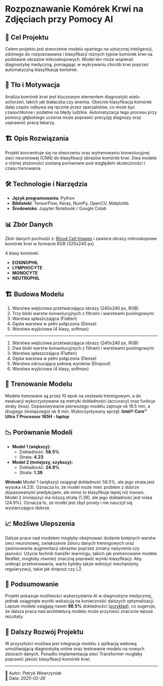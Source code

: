# Rozpoznawanie Komórek Krwi na Zdjęciach przy Pomocy AI

## 🎯 Cel Projektu

Celem projektu jest stworzenie modelu opartego na sztucznej inteligencji, zdolnego do rozpoznawania i klasyfikacji różnych typów komórek krwi na podstawie obrazów mikroskopowych. Model ten może wspierać diagnostykę medyczną, pomagając w wykrywaniu chorób krwi poprzez automatyczną klasyfikację komórek.

## 🔬 Tło i Motywacja

Analiza komórek krwi jest kluczowym elementem diagnostyki wielu schorzeń, takich jak białaczka czy anemia. Obecnie klasyfikacja komórek dalej często odbywa się ręcznie przez specjalistów, co może być czasochłonne i podatne na błędy ludzkie. Automatyzacja tego procesu przy pomocy głębokiego uczenia może poprawić precyzję diagnozy oraz usprawnić pracę lekarzy.

## 🏗 Opis Rozwiązania

Projekt koncentruje się na stworzeniu oraz wytrenowaniu konwolucyjnej sieci neuronowej (CNN) do klasyfikacji obrazów komórek krwi. Dwa modele o różnej złożoności zostaną porównane pod względem skuteczności i czasu trenowania.

## 🛠 Technologie i Narzędzia

- **Język programowania**: Python
- **Biblioteki**: TensorFlow, Keras, NumPy, OpenCV, Matplotlib
- **Środowisko**: Jupyter Notebook / Google Colab

## 📊 Zbór Danych

Zbór danych pochodzi z: [Blood Cell Images](https://www.kaggle.com/datasets/paultimothymooney/blood-cells) i zawiera obrazy mikroskopowe komórek krwi w formacie RGB (320x240 px)

4 klasy komórek:

- **EOSINOPHIL**
- **LYMPHOCYTE**
- **MONOCYTE**
- **NEUTROPHIL**

## 🏗 Budowa Modelu

1. Warstwa wejściowa przetwarzająca obrazy (240x240 px, RGB)
2. Trzy bloki warstw konwolucyjnych z filtrami i warstwami poolingowymi
3. Warstwa spłaszczająca (Flatten)
4. Gęsta warstwa w pełni połączona (Dense)
5. Warstwa wyjściowa (4 klasy, softmax)

---

1. Warstwa wejściowa przetwarzająca obrazy (240x240 px, RGB)
2. Dwa bloki warstw konwolucyjnych z filtrami i warstwami poolingowymi
3. Warstwa spłaszczająca (Flatten)
4. Gęsta warstwa w pełni połączona (Dense)
5. Warstwa odrzucająca połowę wyników (Dropout)
6. Warstwa wyjściowa (4 klasy, softmax)

## 🔧 Trenowanie Modelu

Modele trenowane są przez 10 epok na zestawie treningowym, a do ewaluacji wykorzystywane są metryki dokładności (accuracy) oraz funkcja straty (loss). Dopasowywanie pierwszego modelu zajmuje ok 16.5 min, a drugiego (mniejszego) ok 8 min. Wykorzystywany sprzęt: **Intel® Core™ Ultra 7 Processor 165H - laptop**

## 📉 Porównanie Modeli

- **Model 1 (większy):**
  - Dokładność: **58.5%**
  - Strata: **4.23**
- **Model 2 (mniejszy, szybszy):**
  - Dokładność: **24.9%**
  - Strata: **1.39**

**Wnioski**
Model 1 (większy) osiągnął dokładność 58.5%, ale jego strata jest wysoka (4.23). Oznacza to, że model może mieć problem z dobrze dopasowanymi predykcjami, ale mimo to klasyfikuje lepiej niż losowo.
Model 2 (mniejszy) ma niższą stratę (1.39), ale jego dokładność jest niska (24.9%). Oznacza to, że model jest zbyt prosty i nie nauczył się wystarczająco dobrze.

## 📈 Możliwe Ulepszenia

Dalsze prace nad modelem mogłyby obejmować dodanie kolejnych warstw sieci neuronowej, zwiększenie zbioru danych treningowych oraz zastosowanie augmentacji obrazów poprzez zmiany nasycenia czy jasności. Użycie technik transfer learningu, takich jak pretrenowane modele ResNet, mogłoby również znaczną poprawić wyniki klasyfikacji. Aby uniknąć przetrenowania, warto byłoby także wdrożyć mechanizmy regularyzacji, takie jak dropout czy L2.

## 📌 Podsumowanie

Projekt pokazuje możliwości wykorzystania AI w diagnostyce medycznej, jednak osiągnięte wyniki wskazują na konieczność dalszych optymalizacji. Lepsze modele osiągają nawet **98.5%** dokładności ([przykład](https://www.kaggle.com/code/mohamedgobara/blood-cell-images-using-cnn-model-98-5)), co sugeruje, że dalsza praca nad architekturą modelu może przynieść znacznie lepsze rezultaty.

## 🚀 Dalszy Rozwój Projektu

W przyszłości możliwa jest integracja modelu z aplikacją webową umożliwiającą diagnostykę online oraz testowanie modelu na nowych zbiorach danych. Ponadto implementacja sieci Transformer mogłaby poprawić jakość klasyfikacji komórek krwi.

---

📝 Autor: *Patryk Wawrzyniak*  
📅 Data: *2025-02-26*
